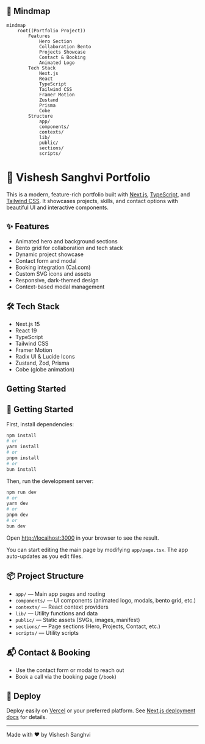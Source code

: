 ## 🧠 Mindmap

```mermaid
mindmap
	root((Portfolio Project))
		Features
			Hero Section
			Collaboration Bento
			Projects Showcase
			Contact & Booking
			Animated Logo
		Tech Stack
			Next.js
			React
			TypeScript
			Tailwind CSS
			Framer Motion
			Zustand
			Prisma
			Cobe
		Structure
			app/
			components/
			contexts/
			lib/
			public/
			sections/
			scripts/
```

# 🚀 Vishesh Sanghvi Portfolio

This is a modern, feature-rich portfolio built with [Next.js](https://nextjs.org), [TypeScript](https://www.typescriptlang.org/), and [Tailwind CSS](https://tailwindcss.com/). It showcases projects, skills, and contact options with beautiful UI and interactive components.

## ✨ Features

- Animated hero and background sections
- Bento grid for collaboration and tech stack
- Dynamic project showcase
- Contact form and modal
- Booking integration (Cal.com)
- Custom SVG icons and assets
- Responsive, dark-themed design
- Context-based modal management

## 🛠️ Tech Stack

- Next.js 15
- React 19
- TypeScript
- Tailwind CSS
- Framer Motion
- Radix UI & Lucide Icons
- Zustand, Zod, Prisma
- Cobe (globe animation)


## Getting Started


## 🚦 Getting Started

First, install dependencies:

```bash
npm install
# or
yarn install
# or
pnpm install
# or
bun install
```

Then, run the development server:

```bash
npm run dev
# or
yarn dev
# or
pnpm dev
# or
bun dev
```


Open [http://localhost:3000](http://localhost:3000) in your browser to see the result.


You can start editing the main page by modifying `app/page.tsx`. The app auto-updates as you edit files.

## 📦 Project Structure

- `app/` — Main app pages and routing
- `components/` — UI components (animated logo, modals, bento grid, etc.)
- `contexts/` — React context providers
- `lib/` — Utility functions and data
- `public/` — Static assets (SVGs, images, manifest)
- `sections/` — Page sections (Hero, Projects, Contact, etc.)
- `scripts/` — Utility scripts

## 📬 Contact & Booking

- Use the contact form or modal to reach out
- Book a call via the booking page (`/book`)



## 🚀 Deploy

Deploy easily on [Vercel](https://vercel.com/) or your preferred platform. See [Next.js deployment docs](https://nextjs.org/docs/app/building-your-application/deploying) for details.

---

Made with ❤️ by Vishesh Sanghvi
